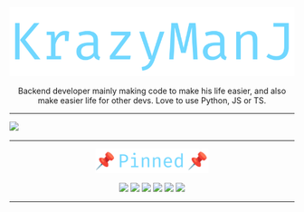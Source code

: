 <p align=center><img width=600 src="/svgs/title.svg" alt="KrazyManJ" title="KrazyManJ"></p>

<p align=center >
  Backend developer mainly making code to make his life easier, and also make easier life for other devs. Love to use Python, JS or TS.
</p>

***

<a href="https://github.com/KrazyManJ">
  <img width=1500 src="https://github-readme-stats.vercel.app/api/top-langs/?username=krazymanj&layout=compact&bg_color=0d1117&border_radius=10&hide_border=true&card_width=600&hide_title=true&title_color=70D7FF&text_color=ffffff&langs_count=10">
</a>

***

<p align=center><img width=200 src="/svgs/pinned.svg" alt="Pinned" title="Pinned"></p>

<p width=100% align=center>
  <a href=https://github.com/KrazyManJ/ClickMapper><img src="https://github-readme-stats.vercel.app/api/pin/?username=krazymanj&repo=ClickMapper&bg_color=07090d&hide_border=true&border_radius=10&title_color=70D7FF&text_color=8b949e"></a>
  <a href=https://github.com/KrazyManJ/obsidian-keyshots><img src="https://github-readme-stats.vercel.app/api/pin/?username=krazymanj&repo=obsidian-keyshots&bg_color=07090d&hide_border=true&border_radius=10&title_color=70D7FF&text_color=8b949e"></a>
  <a href=https://github.com/KrazyManJ/Uniter><img src="https://github-readme-stats.vercel.app/api/pin/?username=krazymanj&repo=Uniter&bg_color=07090d&hide_border=true&border_radius=10&title_color=70D7FF&text_color=8b949e"></a>
  <a href=https://github.com/KrazyManJ/XMLTK><img src="https://github-readme-stats.vercel.app/api/pin/?username=krazymanj&repo=XMLTK&bg_color=07090d&hide_border=true&border_radius=10&title_color=70D7FF&text_color=8b949e"></a>
  <a href=https://github.com/KrazyManJ/VSCode-Python-Package><img src="https://github-readme-stats.vercel.app/api/pin/?username=krazymanj&repo=VSCode-Python-Package&bg_color=07090d&hide_border=true&border_radius=10&title_color=70D7FF&text_color=8b949e"></a>
  <a href=https://github.com/KrazyManJ/FabLab-Competition><img src="https://github-readme-stats.vercel.app/api/pin/?username=krazymanj&repo=FabLab-Competition&bg_color=07090d&hide_border=true&border_radius=10&title_color=70D7FF&text_color=8b949e"></a>
</p>

***  
